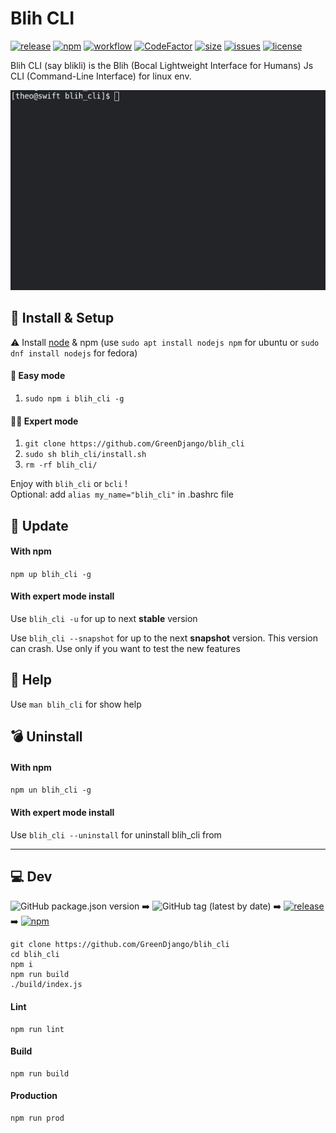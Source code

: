 # Blih CLI

[![release][1]][2] [![npm][11]][12] [![workflow][3]][4] [![CodeFactor][9]][10] [![size][20]][21] [![issues][5]][6] [![license][7]][8]

Blih CLI (say blikli) is the Blih (Bocal Lightweight Interface for Humans) Js CLI (Command-Line Interface) for linux env.

![alt text](demo.gif 'Demo bonus')

## 💾 Install & Setup

⚠️ Install [node](https://nodejs.org/en/) & npm (use `sudo apt install nodejs npm` for ubuntu
or `sudo dnf install nodejs` for fedora)

#### 👶 Easy mode
1. `sudo npm i blih_cli -g`

#### 👨‍💻 Expert mode
1. `git clone https://github.com/GreenDjango/blih_cli`
2. `sudo sh blih_cli/install.sh`
3. `rm -rf blih_cli/`

Enjoy with `blih_cli` or `bcli` !<br>Optional: add `alias my_name="blih_cli"` in .bashrc file

## 🔄 Update

#### With npm

`npm up blih_cli -g`

#### With expert mode install

Use `blih_cli -u` for up to next **stable** version

Use `blih_cli --snapshot` for up to the next **snapshot** version.
This version can crash. Use only if you want to test the new features

## 🦺 Help

Use `man blih_cli` for show help

## 💣 Uninstall

#### With npm

`npm un blih_cli -g`

#### With expert mode install

Use `blih_cli --uninstall` for uninstall blih_cli from

---

## 💻 Dev

![GitHub package.json version](https://img.shields.io/github/package-json/v/GreenDjango/blih_cli) ➡️ ![GitHub tag (latest by date)](https://img.shields.io/github/v/tag/GreenDjango/blih_cli) ➡️ [![release][1]][2] ➡️ [![npm][11]][12]

```
git clone https://github.com/GreenDjango/blih_cli
cd blih_cli
npm i
npm run build
./build/index.js
```

#### Lint

```
npm run lint
```

#### Build

```
npm run build
```

#### Production

```
npm run prod
```

[1]: https://img.shields.io/github/v/release/GreenDjango/blih_cli?maxAge=600
[2]: https://github.com/GreenDjango/blih_cli/releases 'GitHub release (latest by date)'
[3]: https://img.shields.io/github/workflow/status/GreenDjango/blih_cli/node-ci?maxAge=600
[4]: https://github.com/GreenDjango/blih_cli/actions 'GitHub Workflow Status'
[5]: https://img.shields.io/github/issues-closed/GreenDjango/blih_cli?maxAge=600
[6]: https://github.com/GreenDjango/blih_cli/issues 'GitHub closed issues'
[7]: https://img.shields.io/github/license/GreenDjango/blih_cli?maxAge=2592000
[8]: https://github.com/GreenDjango/blih_cli/blob/master/LICENSE 'GitHub license'
[9]: https://www.codefactor.io/repository/github/greendjango/blih_cli/badge
[10]: https://www.codefactor.io/repository/github/greendjango/blih_cli 'Repository code rating'
[11]: https://img.shields.io/npm/v/blih_cli?maxAge=600
[12]: https://www.npmjs.com/package/blih_cli 'npm version'
[20]: https://img.shields.io/github/repo-size/GreenDjango/blih_cli?maxAge=600
[21]: https://github.com/GreenDjango/blih_cli 'GitHub repo size'
